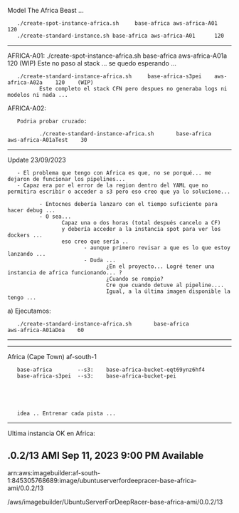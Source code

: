 Model The Africa Beast ... 


       ./create-spot-instance-africa.sh     base-africa aws-africa-A01      120  
       ./create-standard-instance.sh base-africa aws-africa-A01      120

------------------------------------------------
AFRICA-A01:
       ./create-spot-instance-africa.sh         base-africa          aws-africa-A01a    120    (WIP)
              Este no paso al stack ... se quedo esperando ... 

       ./create-standard-instance-africa.sh     base-africa-s3pei    aws-africa-A02a    120    (WIP)
              Este completo el stack CFN pero despues no generaba logs ni modelos ni nada ... 
AFRICA-A02:


       Podria probar cruzado:

              ./create-standard-instance-africa.sh       base-africa          aws-africa-A01aTest    30




********************
Update 23/09/2023

       - El problema que tengo con Africa es que, no se porqué... me dejaron de funcionar los pipelines...
       - Capaz era por el error de la region dentro del YAML que no permitira escribir o acceder a s3 pero eso creo que ya lo solucione...

              - Entocnes debería lanzaro con el tiempo suficiente para hacer debug ...
              - O sea... 
                     Capaz una o dos horas (total después cancelo a CF)
                     y debería acceder a la instancia spot para ver los dockers ... 
                     eso creo que sería ..
                            - aunque primero revisar a que es lo que estoy lanzando ... 
                            - Duda ...
                                   ¿En el proyecto... Logré tener una instancia de africa funcionando... ?
                                   ¿Cuando se rompio?
                                   Cre que cuando detuve al pipeline.... 
                                   Igual, a la última imagen disponible la tengo ...       


a) Ejecutamos:



       ./create-standard-instance-africa.sh       base-africa          aws-africa-A01aDoa    60



********************


------------------------------------------------

Africa (Cape Town) af-south-1	

       base-africa        --s3:    base-africa-bucket-eqt69ynz6hf4	
       base-africa-s3pei  --s3:    base-africa-bucket-pei





       idea .. Entrenar cada pista ... 


---------------------
Ultima instancia OK en Africa:

.0.2/13 	AMI	Sep 11, 2023 9:00 PM	Available	
-
arn:aws:imagebuilder:af-south-1:845305768689:image/ubuntuserverfordeepracer-base-africa-ami/0.0.2/13	

/aws/imagebuilder/UbuntuServerForDeepRacer-base-africa-ami/0.0.2/13 

